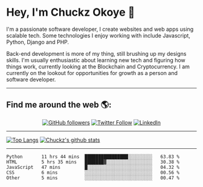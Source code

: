 # Hey, I'm Chuckz Okoye 👑


I'm a passionate software developer, I create websites and web apps using scalable tech. Some technologies I enjoy working with include Javascript, Python, Django and PHP.

Back-end development is more of my thing, still brushing up my designs skills. I'm usually enthusiastic about learning new tech and figuring how things work, currently looking at the Blockchain and Cryptocurrency.
I am currently on the lookout for opportunities for growth as a person and software developer.

-----

## Find me around the web 🌎:
<p align="center">
    <a href="https://github.com/tricelex"><img alt="GitHub followers" src="https://img.shields.io/github/followers/tricelex?style=social"></a>
	<a href="https://twitter.com/chuckzokoye"><img alt="Twitter Follow" src="https://img.shields.io/twitter/follow/chuckzokoye?style=social"></a>
	<a href="https://www.linkedin.com/in/chuckzokoye"><img src="https://img.shields.io/badge/LinkedIn--_.svg?style=social&logo=linkedin" alt="LinkedIn"></a>
</p>

-----
[![Top Langs](https://github-readme-stats.vercel.app/api/top-langs/?username=tricelex)](https://github.com/anuraghazra/github-readme-stats)   [![Chuckz's github stats](https://github-readme-stats.vercel.app/api?username=tricelex&count_private=true&show_icons=true&theme=shades-of-purple)](https://github.com/anuraghazra/github-readme-stats)





-----

<!--START_SECTION:waka-->
```text
Python       11 hrs 44 mins  ████████████████░░░░░░░░░   63.83 % 
HTML         5 hrs 35 mins   ███████▓░░░░░░░░░░░░░░░░░   30.38 % 
JavaScript   47 mins         █░░░░░░░░░░░░░░░░░░░░░░░░   04.32 % 
CSS          6 mins          ░░░░░░░░░░░░░░░░░░░░░░░░░   00.56 % 
Other        5 mins          ░░░░░░░░░░░░░░░░░░░░░░░░░   00.47 % 
```
<!--END_SECTION:waka-->